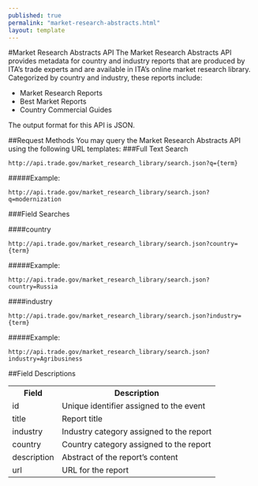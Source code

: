 ```yaml
---
published: true
permalink: "market-research-abstracts.html"
layout: template
---
```


#Market Research Abstracts API
The Market Research Abstracts API provides metadata for country and industry reports that are produced by ITA’s trade experts and are available in ITA’s online market research library.  Categorized by country and industry, these reports include:

* Market Research Reports
* Best Market Reports
* Country Commercial Guides

The output format for this API is JSON.

##Request Methods
You may query the Market Research Abstracts API using the following URL templates:
###Full Text Search

    http://api.trade.gov/market_research_library/search.json?q={term}

#####Example:

    http://api.trade.gov/market_research_library/search.json?q=modernization

###Field Searches

####country

    http://api.trade.gov/market_research_library/search.json?country={term}

#####Example:
  
    http://api.trade.gov/market_research_library/search.json?country=Russia

####industry

    http://api.trade.gov/market_research_library/search.json?industry={term}

#####Example:
  
    http://api.trade.gov/market_research_library/search.json?industry=Agribusiness

##Field Descriptions
<table border="0">
<tr>
<th>Field</th>
<th>Description</th>
</tr>
<tr>
<td>id</td>
<td>Unique identifier assigned to the event</td>
</tr>
<tr>
<td>title</td>
<td>Report title</td>
</tr>
<tr>
<td>industry</td>
<td>Industry category assigned to the report</td>
</tr>
<tr>
<td>country</td>
<td>Country category assigned to the report</td>
</tr>
<tr>
<td>description</td>
<td>Abstract of the report’s content</td>
</tr>
<tr>
<td>url</td>
<td>URL for the report</td>
</tr>
</table>
